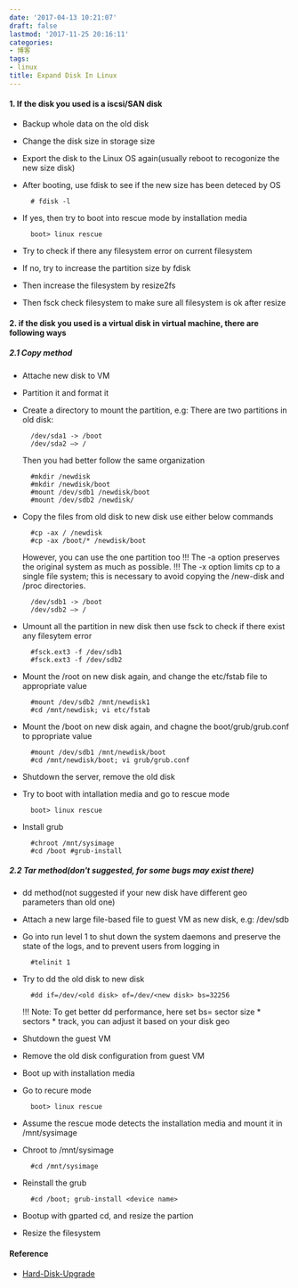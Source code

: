 ```yaml
---
date: '2017-04-13 10:21:07'
draft: false
lastmod: '2017-11-25 20:16:11'
categories:
- 博客
tags:
- linux
title: Expand Disk In Linux
---
```


#### 1. If the disk you used is a iscsi/SAN disk

* Backup whole data on the old disk
* Change the disk size in storage size     
* Export the disk to the Linux OS again(usually reboot to recogonize the new size disk)
* After booting, use fdisk to see if the new size has been deteced by OS

        # fdisk -l

* If yes, then try to boot into rescue mode by installation media

        boot> linux rescue


* Try to check if there any filesystem error on current filesystem
* If no, try to increase the partition size by fdisk
* Then increase the filesystem by resize2fs
* Then fsck check filesystem to make sure all filesystem is ok after resize
 
#### 2. if the disk you used is a virtual disk in virtual machine, there are following ways

##### 2.1 Copy method
* Attache new disk to VM
* Partition it and format it
* Create a directory to mount the partition, e.g: There are two partitions in old disk:

        /dev/sda1 -> /boot
        /dev/sda2 –> /

    Then you had better follow the same organization
     
        #mkdir /newdisk 
        #mkdir /newdisk/boot
        #mount /dev/sdb1 /newdisk/boot
        #mount /dev/sdb2 /newdisk/

* Copy the files from old disk to new disk use either below commands
         
        #cp -ax / /newdisk 
        #cp -ax /boot/* /newdisk/boot
              
    However, you can use the one partition too
    !!! The -a option preserves the original system as much as possible. 
    !!! The -x option limits cp to a single file system; this is necessary to avoid copying the /new-disk and /proc directories.

        /dev/sdb1 -> /boot
        /dev/sdb2 –> /

* Umount all the partition in new disk then use fsck to check if there exist any filesytem error

        #fsck.ext3 -f /dev/sdb1 
        #fsck.ext3 -f /dev/sdb2

* Mount the /root on new disk again, and change the etc/fstab file to appropriate value

        #mount /dev/sdb2 /mnt/newdisk1 
        #cd /mnt/newdisk; vi etc/fstab

* Mount the /boot on new disk again, and chagne the boot/grub/grub.conf to ppropriate value

        #mount /dev/sdb1 /mnt/newdisk/boot 
        #cd /mnt/newdisk/boot; vi grub/grub.conf
    
* Shutdown the server, remove the old disk
* Try to boot with intallation media and go to rescue mode
                
        boot> linux rescue

* Install grub

        #chroot /mnt/sysimage 
        #cd /boot #grub-install

##### 2.2 Tar method(don't suggested, for some bugs may exist there)
    
* dd method(not suggested if your new disk have different geo parameters than old one)
* Attach a new large file-based file to guest VM as new disk, e.g: /dev/sdb
* Go into run level 1 to shut down the system daemons and preserve the state of the logs, and to prevent users from logging in

        #telinit 1

* Try to dd the old disk to new disk

        #dd if=/dev/<old disk> of=/dev/<new disk> bs=32256

    !!! Note: To get better dd performance, here set bs= sector size * sectors * track, you can adjust it based on your disk geo

* Shutdown the guest VM
* Remove the old disk configuration from guest VM
* Boot up with installation media
* Go to recure mode

        boot> linux rescue   
            
* Assume the rescue mode detects the installation media and mount it in /mnt/sysimage
* Chroot to /mnt/sysimage
 
        #cd /mnt/sysimage

* Reinstall the grub

        #cd /boot; grub-install <device name>     
            
* Bootup with gparted cd, and resize the partion
* Resize the filesystem

#### Reference
* [Hard-Disk-Upgrade](http://www.faqs.org/docs/Linux-mini/Hard-Disk-Upgrade.html)